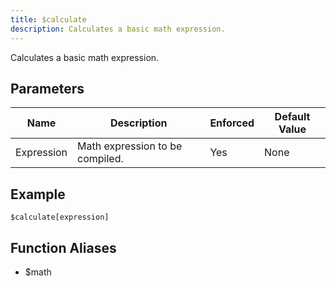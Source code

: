 ```yaml
---
title: $calculate
description: Calculates a basic math expression.
---
```


Calculates a basic math expression.
## Parameters
|    Name    |           Description           | Enforced | Default Value |
|------------|---------------------------------|----------|---------------|
| Expression | Math expression to be compiled. | Yes      | None          |
## Example
```eats
$calculate[expression]
```
## Function Aliases
- $math
